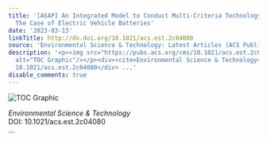 ```yaml
---
title: '[ASAP] An Integrated Model to Conduct Multi-Criteria Technology Assessments:
  The Case of Electric Vehicle Batteries'
date: '2023-03-13'
linkTitle: http://dx.doi.org/10.1021/acs.est.2c04080
source: 'Environmental Science & Technology: Latest Articles (ACS Publications)'
description: '<p><img src="https://pubs.acs.org/cms/10.1021/acs.est.2c04080/asset/images/medium/es2c04080_0008.gif"
  alt="TOC Graphic"/></p><div><cite>Environmental Science & Technology</cite></div><div>DOI:
  10.1021/acs.est.2c04080</div> ...'
disable_comments: true
---
```

<p><img src="https://pubs.acs.org/cms/10.1021/acs.est.2c04080/asset/images/medium/es2c04080_0008.gif" alt="TOC Graphic"/></p><div><cite>Environmental Science & Technology</cite></div><div>DOI: 10.1021/acs.est.2c04080</div> ...